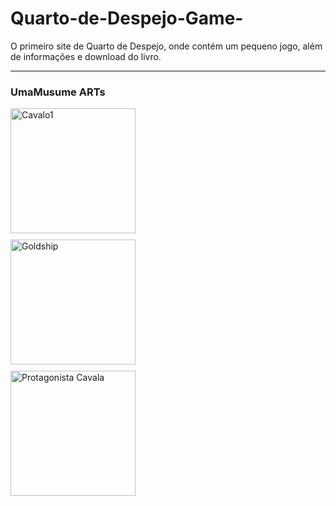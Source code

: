 # Quarto-de-Despejo-Game-

O primeiro site de Quarto de Despejo, onde contém um pequeno jogo, além de informações e download do livro.

---

### UmaMusume ARTs

<div style="display: flex; gap: 10px; flex-direction: column;">
  <img src="https://preview.redd.it/my-first-uma-art-meme-v0-ssiy6pj380df1.png?auto=webp&s=9eda447d2a4c1e6008adb8770bc784e63e8c3a46" alt="Cavalo1" width="200px"/>
  <img src="https://upload-os-bbs.hoyolab.com/upload/2025/09/08/441419937/0717bc553ce68e3c784c87cec3523de8_729904873013469074.webp?x-oss-process=image%2Fresize%2Cs_1000%2Fauto-orient%2C0%2Finterlace%2C1%2Fformat%2Cwebp%2Fquality%2Cq_70" alt="Goldship" width="200px"/>
  <img src="https://pm1.aminoapps.com/6852/4f35a3d237d8ed0e2471e23532db058514597ce4v2_hq.jpg" alt="Protagonista Cavala" width="200px"/>
</div>
